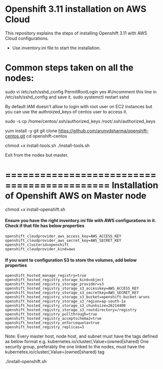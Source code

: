 # Openshift 3.11 installation on AWS Cloud
This repository explains the steps of installing Openshift 3.11 with AWS Cloud configurations.

- Use inventory.ini file to start the installation.

Common steps taken on all the nodes:
=======================================
sudo vi /etc/ssh/sshd_config
    PermitRootLogin yes    	#Uncomment this line in /etc/ssh/sshd_config and save it.
sudo systemctl restart sshd

By default IAM doesn't allow to login with root user on EC2 instances but you can use the authroized_keys of centos user to access it.

sudo -s
cp /home/centos/.ssh/authorized_keys /root/.ssh/authorized_keys

yum install -y git
git clone https://github.com/arunvdsharma/openshift-centos.git
cd openshift-centos

chmod +x install-tools.sh
./install-tools.sh

Exit from the nodes but master.

============================================
Installation of Openshift AWS on Master node
============================================
chmod +x install-openshift.sh

#### Ensure you have the right inventory.ini file with AWS configurations in it. Check if that file has below properties
	openshift_cloudprovider_aws_access_key=AWS_ACCESS_KEY
	openshift_cloudprovider_aws_secret_key=AWS_SECRET_KEY
	openshift_clusterid=openshift
	openshift_cloudprovider_kind=aws

#### If you want to configuration S3 to store the volumes, add below properties
	openshift_hosted_manage_registry=true
	openshift_hosted_registry_storage_kind=object
	openshift_hosted_registry_storage_provider=s3
	openshift_hosted_registry_storage_s3_accesskey=AWS_ACCESS_KEY
	openshift_hosted_registry_storage_s3_secretkey=AWS_SECRET_KEY
	openshift_hosted_registry_storage_s3_bucket=openshift-bucket-aruns
	openshift_hosted_registry_storage_s3_region=ap-south-1a
	openshift_hosted_registry_storage_s3_chunksize=26214400
	openshift_hosted_registry_storage_s3_rootdirectory=/registry
	openshift_hosted_registry_pullthrough=true
	openshift_hosted_registry_acceptschema2=true
	openshift_hosted_registry_enforcequota=true
	openshift_hosted_registry_replicas=3

Note:
	Every master host, node host, and subnet must have the tags defined as below format 
	     e.g. kubernetes.io/cluster/<clusterid>,Value=(owned|shared)
	One security group, preferably the one linked to the nodes, must have the 
	     kubernetes.io/cluster/<clusterid>,Value=(owned|shared) tag


./install-openshift.sh
